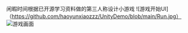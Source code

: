 闲暇时间根据已开源学习资料做的第三人称设计小游戏
![游戏开始UI]（https://github.com/haoyunxiaozzz/UnityDemo/blob/main/Run.jpg）
![游戏画面]()
